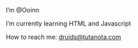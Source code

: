 I’m @Ooinn

I’m currently learning HTML and Javascript

How to reach me: druids@tutanota.com

<!---
Ooinn/Ooinn is a ✨ special ✨ repository because its `README.md` (this file) appears on your GitHub profile.
You can click the Preview link to take a look at your changes.
--->
